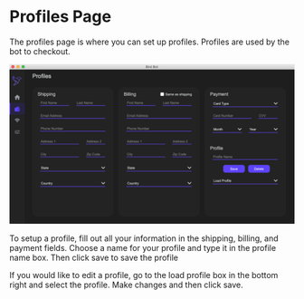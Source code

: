 # Profiles Page

The profiles page is where you can set up profiles. Profiles are used by the bot to checkout. 

![](./1.png)

To setup a profile, fill out all your information in the shipping, billing, and payment fields. Choose a name for your profile and type it in the profile name box. Then click save to save the profile

If you would like to edit a profile, go to the load profile box in the bottom right and select the profile. Make changes and then click save.
